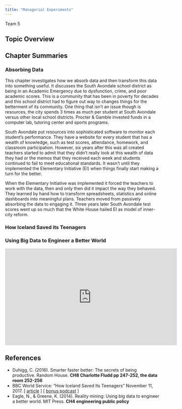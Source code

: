 ```yaml
---
title: "Managerial Experiments"
---
```


Team 5

## Topic Overview


## Chapter Summaries

### Absorbing Data
This chapter investigates how we absorb data and then transform this data into something useful. It discusses the South Avondale school district as being in an Academic Emergency due to dysfunction, crime, and poor academic scores. This is a community that has been in poverty for decades and this school district had to figure out way to changes things for the betterment of its community. One thing that isn’t an issue though is resources, the city spends 3 times as much per student at South Avondale versus other local school districts. Procter & Gamble invested funds in a computer lab, tutoring center and sports programs.

South Avondale put resources into sophisticated software to monitor each student’s performance. They have a website for every student that has a wealth of knowledge, such as test scores, attendance, homework, and classroom participation. However, six years after this was all created teachers started to admit that they didn’t really look at this wealth of data they had or the memos that they received each week and students continued to fail to meet educational standards. It wasn’t until they implemented the Elementary Initiative (EI) when things finally start making a turn for the better.

When the Elementary Initiative was implemented it forced the teachers to work with the data, then and only then did it impact the way they behaved. They learned by hand how to transform spreadsheets, statistics and online dashboards into meaningful plans. Teachers moved from passively absorbing the data to engaging it. Three years later South Avondale test scores went up so much that the White House hailed EI as model of inner-city reform.


### How Iceland Saved its Teenagers


### Using Big Data to Engineer a Better World


<iframe width="560" height="315" src="https://www.youtube.com/embed/cDbD_JSCrNo" frameborder="0" allow="accelerometer; autoplay; encrypted-media; gyroscope; picture-in-picture" allowfullscreen></iframe>


## References

*	Duhigg, C. (2016). Smarter faster better: The secrets of being productive. Random House. **CH8 Charlotte Fludd pp 247-252, the data room 252-256**  
*	BBC World Service: “How Iceland Saved Its Teenagers” November 11, 2017. [ [article](https://www.theatlantic.com/health/archive/2017/01/teens-drugs-iceland/513668/) ] [ [bonus podcast]() ]  
*	Eagle, N., & Greene, K. (2014). Reality mining: Using big data to engineer a better world. MIT Press. **CH4 engineering public policy**  





